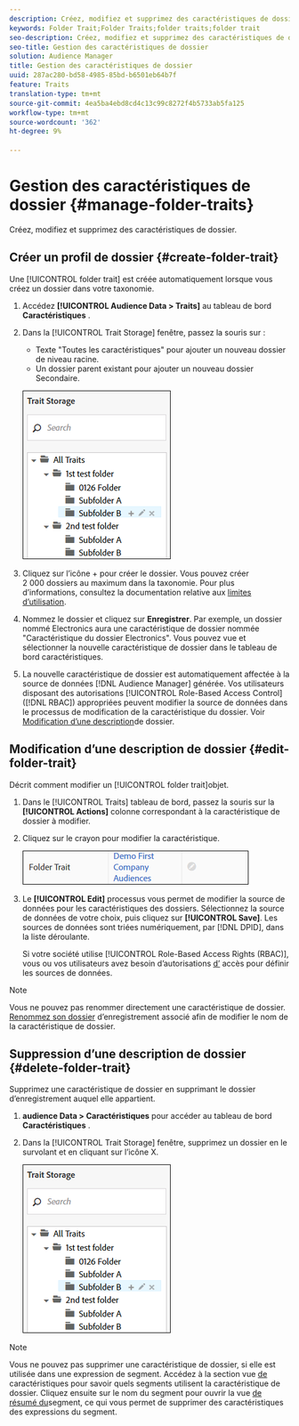 ```yaml
---
description: Créez, modifiez et supprimez des caractéristiques de dossier.
keywords: Folder Trait;Folder Traits;folder traits;folder trait
seo-description: Créez, modifiez et supprimez des caractéristiques de dossier.
seo-title: Gestion des caractéristiques de dossier
solution: Audience Manager
title: Gestion des caractéristiques de dossier
uuid: 287ac280-bd58-4985-85bd-b6501eb64b7f
feature: Traits
translation-type: tm+mt
source-git-commit: 4ea5ba4ebd8cd4c13c99c8272f4b5733ab5fa125
workflow-type: tm+mt
source-wordcount: '362'
ht-degree: 9%

---
```



# Gestion des caractéristiques de dossier {#manage-folder-traits}

Créez, modifiez et supprimez des caractéristiques de dossier.

## Créer un profil de dossier {#create-folder-trait}

Une [!UICONTROL folder trait] est créée automatiquement lorsque vous créez un dossier dans votre taxonomie.

<!-- create-folder-trait.xml -->

1. Accédez **[!UICONTROL Audience Data > Traits]** au tableau de bord **Caractéristiques** .
1. Dans la [!UICONTROL Trait Storage] fenêtre, passez la souris sur :

   * Texte &quot;Toutes les caractéristiques&quot; pour ajouter un nouveau dossier de niveau racine.
   * Un dossier parent existant pour ajouter un nouveau dossier Secondaire.

   ![](assets/folder_traits_create.PNG)

1. Cliquez sur l’icône + pour créer le dossier. Vous pouvez créer 2 000 dossiers au maximum dans la taxonomie. Pour plus d’informations, consultez la documentation relative aux [limites d’utilisation](../../features/administration/usage-limits.md).
1. Nommez le dossier et cliquez sur **Enregistrer**. Par exemple, un dossier nommé Electronics aura une caractéristique de dossier nommée &quot;Caractéristique du dossier Electronics&quot;. Vous pouvez vue et sélectionner la nouvelle caractéristique de dossier dans le tableau de bord caractéristiques.
1. La nouvelle caractéristique de dossier est automatiquement affectée à la source de données [!DNL Audience Manager] générée. Vos utilisateurs disposant des autorisations [!UICONTROL Role-Based Access Control] ([!DNL RBAC]) appropriées peuvent modifier la source de données dans le processus de modification de la caractéristique du dossier. Voir [Modification d’une description](../../features/traits/manage-folder-traits.md#edit-folder-trait)de dossier.

## Modification d’une description de dossier {#edit-folder-trait}

Décrit comment modifier un [!UICONTROL folder trait]objet.

<!-- edit-folder-trait.xml -->

1. Dans le [!UICONTROL Traits] tableau de bord, passez la souris sur la **[!UICONTROL Actions]** colonne correspondant à la caractéristique de dossier à modifier.
1. Cliquez sur le crayon pour modifier la caractéristique.

   ![](assets/folder_traits_edit_border.png)

1. Le **[!UICONTROL Edit]** processus vous permet de modifier la source de données pour les caractéristiques des dossiers. Sélectionnez la source de données de votre choix, puis cliquez sur **[!UICONTROL Save]**. Les sources de données sont triées numériquement, par [!DNL DPID], dans la liste déroulante.

   Si votre société utilise [!UICONTROL Role-Based Access Rights (RBAC)], vous ou vos utilisateurs avez besoin d’autorisations [d’](../../features/traits/about-folder-traits.md#role-based-access-controls) accès pour définir les sources de données.

>[!NOTE]
>
>Vous ne pouvez pas renommer directement une caractéristique de dossier. [Renommez son dossier](../../features/traits/trait-storage.md#rename-delete-trait-storage-folder) d’enregistrement associé afin de modifier le nom de la caractéristique de dossier.

## Suppression d’une description de dossier {#delete-folder-trait}

Supprimez une caractéristique de dossier en supprimant le dossier d’enregistrement auquel elle appartient.

<!-- delete-folder-trait.xml -->

1. **audience Data > Caractéristiques** pour accéder au tableau de bord **Caractéristiques** .
1. Dans la [!UICONTROL Trait Storage] fenêtre, supprimez un dossier en le survolant et en cliquant sur l’icône X.

   ![Résultat de l’étape](assets/folder_traits_create.PNG)

>[!NOTE]
>
>Vous ne pouvez pas supprimer une caractéristique de dossier, si elle est utilisée dans une expression de segment. Accédez à la section vue [de](../../features/traits/trait-details-page.md) caractéristiques pour savoir quels segments utilisent la caractéristique de dossier. Cliquez ensuite sur le nom du segment pour ouvrir la vue [de résumé du](../../features/segments/segment-summary-view.md)segment, ce qui vous permet de supprimer des caractéristiques des expressions du segment.
